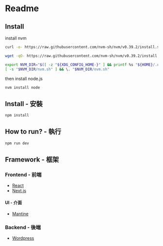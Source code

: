 # Readme
## Install
install nvm
```bash
curl -o- https://raw.githubusercontent.com/nvm-sh/nvm/v0.39.2/install.sh | bash
```
```bash
wget -qO- https://raw.githubusercontent.com/nvm-sh/nvm/v0.39.2/install.sh | bash
```
```bash
export NVM_DIR="$([ -z "${XDG_CONFIG_HOME-}" ] && printf %s "${HOME}/.nvm" || printf %s "${XDG_CONFIG_HOME}/nvm")"
[ -s "$NVM_DIR/nvm.sh" ] && \. "$NVM_DIR/nvm.sh"
```

then install node.js
```bash
nvm install node
```

## Install - 安裝
```bash
npm install
```






## How to run? - 執行

```bash
npm run dev
```

## Framework - 框架

### Frontend - 前端

- [React](https://reactjs.org/)
- [Next.js](https://nextjs.org/)

#### UI - 介面

- [Mantine](https://mantine.dev/)

### Backend - 後端

- [Wordpress](https://wordpress.org/)
